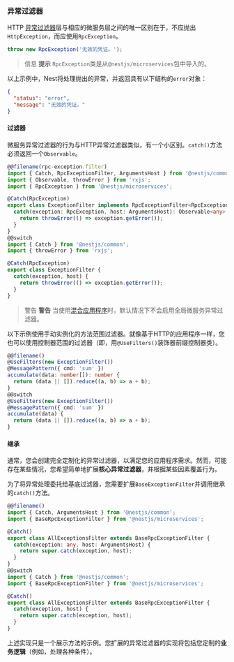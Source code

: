 ### 异常过滤器

HTTP [异常过滤器](/exception-filters)层与相应的微服务层之间的唯一区别在于，不应抛出`HttpException`，而应使用`RpcException`。

```typescript
throw new RpcException('无效的凭证。');
```

> 信息 **提示** `RpcException`类是从`@nestjs/microservices`包中导入的。

以上示例中，Nest将处理抛出的异常，并返回具有以下结构的`error`对象：

```json
{
  "status": "error",
  "message": "无效的凭证。"
}
```

#### 过滤器

微服务异常过滤器的行为与HTTP异常过滤器类似，有一个小区别。`catch()`方法必须返回一个`Observable`。

```typescript
@@filename(rpc-exception.filter)
import { Catch, RpcExceptionFilter, ArgumentsHost } from '@nestjs/common';
import { Observable, throwError } from 'rxjs';
import { RpcException } from '@nestjs/microservices';

@Catch(RpcException)
export class ExceptionFilter implements RpcExceptionFilter<RpcException> {
  catch(exception: RpcException, host: ArgumentsHost): Observable<any> {
    return throwError(() => exception.getError());
  }
}
@@switch
import { Catch } from '@nestjs/common';
import { throwError } from 'rxjs';

@Catch(RpcException)
export class ExceptionFilter {
  catch(exception, host) {
    return throwError(() => exception.getError());
  }
}
```

> 警告 **警告** 当使用[混合应用程序](/faq/hybrid-application)时，默认情况下不会启用全局微服务异常过滤器。

以下示例使用手动实例化的方法范围过滤器。就像基于HTTP的应用程序一样，您也可以使用控制器范围的过滤器（即，用`@UseFilters()`装饰器前缀控制器类）。

```typescript
@@filename()
@UseFilters(new ExceptionFilter())
@MessagePattern({ cmd: 'sum' })
accumulate(data: number[]): number {
  return (data || []).reduce((a, b) => a + b);
}
@@switch
@UseFilters(new ExceptionFilter())
@MessagePattern({ cmd: 'sum' })
accumulate(data) {
  return (data || []).reduce((a, b) => a + b);
}
```

#### 继承

通常，您会创建完全定制化的异常过滤器，以满足您的应用程序需求。然而，可能存在某些情况，您希望简单地扩展**核心异常过滤器**，并根据某些因素覆盖行为。

为了将异常处理委托给基底过滤器，您需要扩展`BaseExceptionFilter`并调用继承的`catch()`方法。

```typescript
@@filename()
import { Catch, ArgumentsHost } from '@nestjs/common';
import { BaseRpcExceptionFilter } from '@nestjs/microservices';

@Catch()
export class AllExceptionsFilter extends BaseRpcExceptionFilter {
  catch(exception: any, host: ArgumentsHost) {
    return super.catch(exception, host);
  }
}
@@switch
import { Catch } from '@nestjs/common';
import { BaseRpcExceptionFilter } from '@nestjs/microservices';

@Catch()
export class AllExceptionsFilter extends BaseRpcExceptionFilter {
  catch(exception, host) {
    return super.catch(exception, host);
  }
}
```

上述实现只是一个展示方法的示例。您扩展的异常过滤器的实现将包括您定制的**业务逻辑**（例如，处理各种条件）。